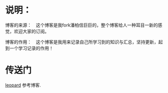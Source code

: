 # 说明：
博客的来源：　这个博客是我fork潘柏信巨巨的，整个博客给人一种耳目一新的感觉，欢迎大家的订阅。

博客的作用：　这个博客是我用来记录自己所学习到的知识与汇总，坚持更新，起到一个学习记录的作用！　

# 传送门

[leopard](http://baixin.io) 参考博客.


